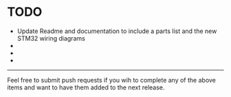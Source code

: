 TODO
====

  - Update Readme and documentation to include a parts list and the new STM32 wiring diagrams
  - 
  - 
  - 

---

Feel free to submit push requests if you wih to complete any of the above 
items and want to have them added to the next release.


